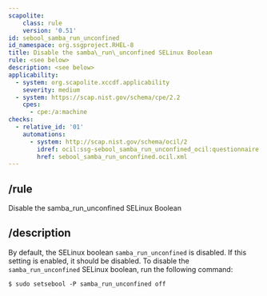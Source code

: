 ```yaml
---
scapolite:
    class: rule
    version: '0.51'
id: sebool_samba_run_unconfined
id_namespace: org.ssgproject.RHEL-8
title: Disable the samba\_run\_unconfined SELinux Boolean
rule: <see below>
description: <see below>
applicability:
  - system: org.scapolite.xccdf.applicability
    severity: medium
  - system: https://scap.nist.gov/schema/cpe/2.2
    cpes:
      - cpe:/a:machine
checks:
  - relative_id: '01'
    automations:
      - system: http://scap.nist.gov/schema/ocil/2
        idref: ocil:ssg-sebool_samba_run_unconfined_ocil:questionnaire:1
        href: sebool_samba_run_unconfined.ocil.xml
---
```



## /rule

Disable the samba\_run\_unconfined SELinux Boolean

## /description

By
default, the SELinux boolean `samba_run_unconfined` is disabled. If this
setting is enabled, it should be disabled. To disable the
`samba_run_unconfined` SELinux boolean, run the following command:

``` 
$ sudo setsebool -P samba_run_unconfined off
```
